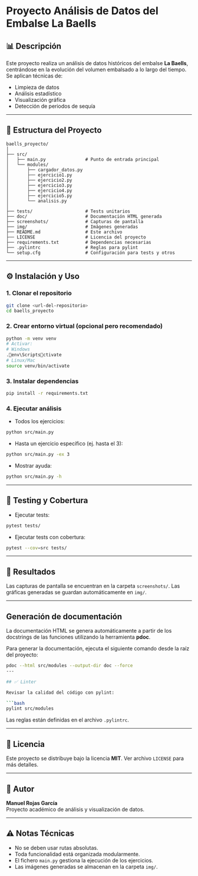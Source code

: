 # Proyecto Análisis de Datos del Embalse La Baells


## 📊 Descripción

Este proyecto realiza un análisis de datos históricos del embalse **La Baells**, centrándose en la evolución del volumen embalsado a lo largo del tiempo. Se aplican técnicas de:

- Limpieza de datos
- Análisis estadístico
- Visualización gráfica
- Detección de periodos de sequía

---

## 📁 Estructura del Proyecto

```
baells_proyecto/
│
├── src/
│   ├── main.py               # Punto de entrada principal
│   └── modules/
│       ├── cargador_datos.py
│       ├── ejercicio1.py
│       ├── ejercicio2.py
│       ├── ejercicio3.py
│       ├── ejercicio4.py
│       ├── ejercicio5.py
│       └── analisis.py
│
├── tests/                    # Tests unitarios
├── doc/                      # Documentación HTML generada
├── screenshots/              # Capturas de pantalla
├── img/                      # Imágenes generadas
├── README.md                 # Este archivo
├── LICENSE                   # Licencia del proyecto
├── requirements.txt          # Dependencias necesarias
├── .pylintrc                 # Reglas para pylint
└── setup.cfg                 # Configuración para tests y otros
```

---

## ⚙️ Instalación y Uso

### 1. Clonar el repositorio

```bash
git clone <url-del-repositorio>
cd baells_proyecto
```

### 2. Crear entorno virtual (opcional pero recomendado)

```bash
python -m venv venv
# Activar:
# Windows
.env\Scriptsctivate
# Linux/Mac
source venv/bin/activate
```

### 3. Instalar dependencias

```bash
pip install -r requirements.txt
```

### 4. Ejecutar análisis

- Todos los ejercicios:

```bash
python src/main.py
```

- Hasta un ejercicio específico (ej. hasta el 3):

```bash
python src/main.py -ex 3
```

- Mostrar ayuda:

```bash
python src/main.py -h
```

---

## 🧪 Testing y Cobertura

- Ejecutar tests:

```bash
pytest tests/
```

- Ejecutar tests con cobertura:

```bash
pytest --cov=src tests/
```

---

## 📸 Resultados

Las capturas de pantalla se encuentran en la carpeta `screenshots/`. Las gráficas generadas se guardan automáticamente en `img/`.

---

## Generación de documentación

La documentación HTML se genera automáticamente a partir de los docstrings de las funciones utilizando la herramienta **pdoc**.

Para generar la documentación, ejecuta el siguiente comando desde la raíz del proyecto:

```bash
pdoc --html src/modules --output-dir doc --force
---

## ✅ Linter

Revisar la calidad del código con pylint:

```bash
pylint src/modules
```

Las reglas están definidas en el archivo `.pylintrc`.

---

## 📝 Licencia

Este proyecto se distribuye bajo la licencia **MIT**. Ver archivo `LICENSE` para más detalles.

---

## 👤 Autor

**Manuel Rojas García**  
Proyecto académico de análisis y visualización de datos.

---

## ⚠️ Notas Técnicas

- No se deben usar rutas absolutas.
- Toda funcionalidad está organizada modularmente.
- El fichero `main.py` gestiona la ejecución de los ejercicios.
- Las imágenes generadas se almacenan en la carpeta `img/`.

